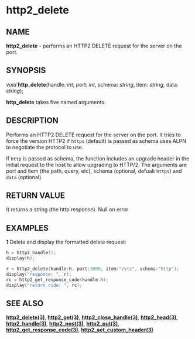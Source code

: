 # http2_delete

## NAME

**http2_delete** - performs an HTTP2 DELETE request for the server on the port.

## SYNOPSIS

*void* **http_delete**(handle: *int*, port: *int*, schema: *string*, item: *string*, data: *string*);

**http_delete** takes five named arguments.

## DESCRIPTION
Performs an HTTP2 DELETE request for the server on the port. It tries to force the version HTTP2 if `https` (default) is passed as schema uses ALPN to negotiate the protocol to use.

If `http` is passed as schema, the function includes an upgrade header in the initial request to the host to allow upgrading to HTTP/2.
The arguments are port and item (the path, query, etc), schema (optional, defualt `https`) and `data` (optional).

## RETURN VALUE
It returns a string (the http response). Null on error

## EXAMPLES

**1** Delete and display the formatted delete request:
```cpp
h = http2_handle();
display(h);

r = http2_delete(handle:h, port:3000, item:"/vts", schema:"http");
display("response: ", r);
rc = http2_get_response_code(handle:h);
display("return code: ", rc);
```

## SEE ALSO

**[http2_delete(3)](http2_delete.md)**, **[http2_get(3)](http2_get.md)**, **[http2_close_handle(3)](http2_close_handle.md)**, **[http2_head(3)](http2_head.md)**, **[http2_handle(3)](http2_handle.md)**, **[http2_post(3)](http2_post.md)**, **[http2_put(3)](http2_put.md)**, **[http2_get_response_code(3)](http2_get_response_code.md)**, **[http2_set_custom_header(3)](http2_set_custom_header.md)**
